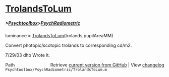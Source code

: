 # [TrolandsToLum](TrolandsToLum)
##### >[Psychtoolbox](Psychtoolbox)>[PsychRadiometric](PsychRadiometric)

luminance = [TrolandsToLum](TrolandsToLum)(trolands,pupilAreaMM)  
  
Convert photopic/scotopic trolands to corresponding cd/m2.  
  
7/29/03  dhb  Wrote it.  




<div class="code_header" style="text-align:right;">
  <span style="float:left;">Path&nbsp;&nbsp;</span> <span class="counter">Retrieve <a href=
  "https://raw.github.com/Psychtoolbox-3/Psychtoolbox-3/beta/Psychtoolbox/PsychRadiometric/TrolandsToLum.m">current version from GitHub</a> | View <a href=
  "https://github.com/Psychtoolbox-3/Psychtoolbox-3/commits/beta/Psychtoolbox/PsychRadiometric/TrolandsToLum.m">changelog</a></span>
</div>
<div class="code">
  <code>Psychtoolbox/PsychRadiometric/TrolandsToLum.m</code>
</div>

